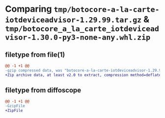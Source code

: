 # Comparing `tmp/botocore-a-la-carte-iotdeviceadvisor-1.29.99.tar.gz` & `tmp/botocore_a_la_carte_iotdeviceadvisor-1.30.0-py3-none-any.whl.zip`

## filetype from file(1)

```diff
@@ -1 +1 @@
-gzip compressed data, was "botocore-a-la-carte-iotdeviceadvisor-1.29.99.tar", last modified: Sat Mar 25 01:22:42 2023, max compression
+Zip archive data, at least v2.0 to extract, compression method=deflate
```

## filetype from diffoscope

```diff
@@ -1 +1 @@
-GzipFile
+ZipFile
```

